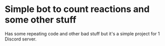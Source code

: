 # Simple bot to count reactions and some other stuff

Has some repeating code and other bad stuff but it's a simple project for 1 Discord server.
